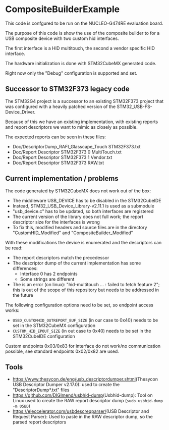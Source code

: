 # CompositeBuilderExample

This code is confgured to be run on the NUCLEO-G474RE evaluation board.

The purpose of this code is show the use of the composite builder to for a USB composite device with two custom hid interfaces.

The first interface is a HID multitouch, the second a vendor specific HID interface.

The hardware initialization is done with STM32CubeMX generated code.

Right now only the "Debug" configuration is supported and set.

## Successor to STM32F373 legacy code

The STM32G4 project is a successor to an existing STM32F373 project that was configured with a heavily patched version of the STM32_USB-FS-Device_Driver.

Because of this we have an existing implementation, with existing reports and report descriptors we want to mimic as closely as possible.

The expected reports can be seen in these files:

* Doc/DescriptorDump_RAFI_Glasscape_Touch STM32F373.txt
* Doc/Report Descriptor STM32F373 0 MultiTouch.txt
* Doc/Report Descriptor STM32F373 1 Vendor.txt
* Doc/Report Descriptor STM32F373 RAW.txt

## Current implementation / problems

The code generated by STM32CubeMX does not work out of the box:

* The middleware USB_DEVICE has to be disabled in the STM32CubeIDE
* Instead, STM32_USB_Device_Library-v2.11.1 is used as a submodule
* "usb_device.c" has to be updated, so both interfaces are registered
* The current version of the library does not full work; the report descriptor size for the interfaces is wrong
* To fix this, modified headers and source files are in the directory "CustomHID_Modified" and "CompositeBuilder_Modified"

With these modifications the device is enumerated and the descriptors can be read:

* The report descriptors match the precedessor
* The descriptor dump of the current implementation has some differences:
  * Interface 0 has 2 endpoints
  * Some strings are different
* The is an error (on linux): "hid-multitouch ... : failed to fetch feature 2"; this is out of the scope of this repository but needs to be addressed in the future

The following configuration options need to be set, so endpoint access works:

* `USBD_CUSTOMHID_OUTREPORT_BUF_SIZE` (in our case to 0x40) needs to be set in the STM32CubeMX configuration
* `CUSTOM_HID_EPOUT_SIZE` (in out case to 0x40) needs to be set in the STM32CubeIDE configuration

Custom endpoints 0x03/0x83 for interface do not work/no communication possible, see standard endpoints 0x02/0x82 are used.

## Tools

* <https://www.thesycon.de/eng/usb_descriptordumper.shtml>(Thesycon USB Descriptor Dumper v2.17.0): used to create the "DescriptorDump*.txt" files
* <https://github.com/DIGImend/usbhid-dump>(Usbhid-dump): Tool on Linux used to create the RAW report descriptor dump (`sudo usbhid-dump -m 05BD`)
* <https://eleccelerator.com/usbdescreqparser/>(USB Descriptor and Request Parser): Used to paste in the RAW descriptor dump, so the parsed report descriptors
